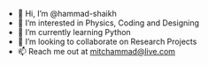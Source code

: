 - 👋 Hi, I’m @hammad-shaikh
- 👀 I’m interested in Physics, Coding and Designing
- 🌱 I’m currently learning Python
- 💞️ I’m looking to collaborate on Research Projects
- 📫 Reach me out at mitchammad@live.com

<!---
hammad-shaikh/hammad-shaikh is a ✨ special ✨ repository because its `README.md` (this file) appears on your GitHub profile.
You can click the Preview link to take a look at your changes.
--->
